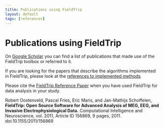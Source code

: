 ```yaml
---
title: Publications using FieldTrip
layout: default
tags: [references]
---
```


# Publications using FieldTrip

On [Google Scholar](http://scholar.google.com/scholar?cites=3328911510682538425) you can find a list of publications that made use of the FieldTrip toolbox or referred to it.

If you are looking for the papers that describe the algorithms implemented in FieldTrip, please look at the [references to implemented methods](/references_to_implemented_methods).

<div class="important">
<p>Please cite the <a href="http://www.hindawi.com/journals/cin/2011/156869">FieldTrip Reference Paper</a>
when you have used FieldTrip for data analysis in your study.</p>

<p>Robert Oostenveld, Pascal Fries, Eric Maris, and Jan-Mathijs Schoffelen, <strong>FieldTrip: Open Source Software for Advanced Analysis of MEG, EEG, and Invasive Electrophysiological Data.</strong> Computational Intelligence and Neuroscience, vol. 2011, Article ID 156869, 9 pages, 2011. doi:10.1155/2011/156869</p>
</div>
